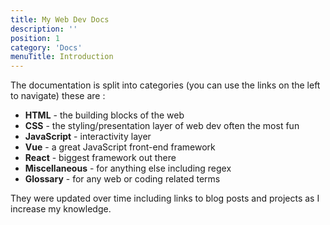```yaml
---
title: My Web Dev Docs
description: ''
position: 1
category: 'Docs'
menuTitle: Introduction
---
```


The documentation is split into categories (you can use the links on the left to navigate) these are :

- **HTML** - the building blocks of the web
- **CSS** - the styling/presentation layer of web dev often the most fun
- **JavaScript** - interactivity layer
- **Vue** - a great JavaScript front-end framework
- **React** - biggest framework out there
- **Miscellaneous** - for anything else including regex
- **Glossary** - for any web or coding related terms

They were updated over time including links to blog posts and projects as I increase my knowledge.

<!-- <p class="flex items-center">Enjoy light and dark mode:&nbsp;<app-color-switcher class="inline-flex ml-2"></app-color-switcher></p> -->
